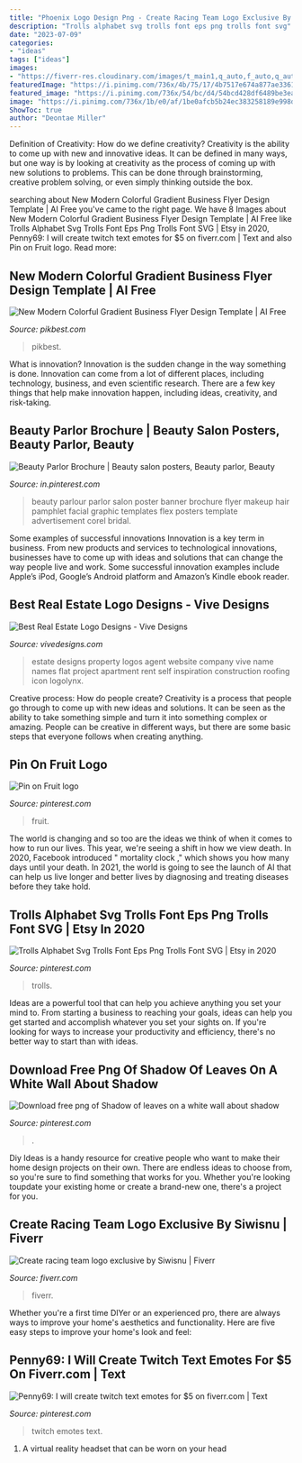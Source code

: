 ```yaml
---
title: "Phoenix Logo Design Png - Create Racing Team Logo Exclusive By Siwisnu"
description: "Trolls alphabet svg trolls font eps png trolls font svg"
date: "2023-07-09"
categories:
- "ideas"
tags: ["ideas"]
images:
- "https://fiverr-res.cloudinary.com/images/t_main1,q_auto,f_auto,q_auto,f_auto/gigs/136194597/original/e046f6a9092db2fdc027c69dfde4a9b67655af27/create-racing-team-and-number-start-racing-logo.jpg"
featuredImage: "https://i.pinimg.com/736x/4b/75/17/4b7517e674a877ae336161d8abc1515f.jpg"
featured_image: "https://i.pinimg.com/736x/54/bc/d4/54bcd428df6489be3eace53ae0879e33.jpg"
image: "https://i.pinimg.com/736x/1b/e0/af/1be0afcb5b24ec383258189e998d8e04.jpg"
ShowToc: true
author: "Deontae Miller"
---
```



Definition of Creativity: How do we define creativity?
Creativity is the ability to come up with new and innovative ideas. It can be defined in many ways, but one way is by looking at creativity as the process of coming up with new solutions to problems. This can be done through brainstorming, creative problem solving, or even simply thinking outside the box.

	

		
searching about New Modern Colorful Gradient Business Flyer Design Template | AI Free you've came to the right page. We have 8 Images about New Modern Colorful Gradient Business Flyer Design Template | AI Free like Trolls Alphabet Svg Trolls Font Eps Png Trolls Font SVG | Etsy in 2020, Penny69: I will create twitch text emotes for $5 on fiverr.com | Text and also Pin on Fruit logo. Read more:
		
    
## New Modern Colorful Gradient Business Flyer Design Template | AI Free

<img loading=lazy src="https://img.pikbest.com/01/73/82/64ppIkbEsTTma.jpg-0.jpg!bw700" onerror="this.onerror=null;this.src='https://tse3.mm.bing.net/th?id=OIP.HGq5dijlfRGrUvrNo9F4-wHaLJ&amp;pid=15.1';" alt="New Modern Colorful Gradient Business Flyer Design Template | AI Free">

_Source: pikbest.com_

>pikbest. 

	

What is innovation?
Innovation is the sudden change in the way something is done. Innovation can come from a lot of different places, including technology, business, and even scientific research. There are a few key things that help make innovation happen, including ideas, creativity, and risk-taking.

    
## Beauty Parlor Brochure | Beauty Salon Posters, Beauty Parlor, Beauty

<img loading=lazy src="https://i.pinimg.com/736x/1b/e0/af/1be0afcb5b24ec383258189e998d8e04.jpg" onerror="this.onerror=null;this.src='https://tse2.mm.bing.net/th?id=OIP.y7kUzVelBUJ0RUaFDlRreAHaKe&amp;pid=15.1';" alt="Beauty Parlor Brochure | Beauty salon posters, Beauty parlor, Beauty">

_Source: in.pinterest.com_

>beauty parlour parlor salon poster banner brochure flyer makeup hair pamphlet facial graphic templates flex posters template advertisement corel bridal. 

	

Some examples of successful innovations
Innovation is a key term in business. From new products and services to technological innovations, businesses have to come up with ideas and solutions that can change the way people live and work. Some successful innovation examples include Apple’s iPod, Google’s Android platform and Amazon’s Kindle ebook reader.

    
## Best Real Estate Logo Designs - Vive Designs

<img loading=lazy src="https://www.vivedesigns.com/wp-content/uploads/2014/03/Screenshot-2014-03-09-19.53.29-1.png" onerror="this.onerror=null;this.src='https://tse4.mm.bing.net/th?id=OIP.gfI_qSo0keIqP3Ro6HkpHAHaFH&amp;pid=15.1';" alt="Best Real Estate Logo Designs - Vive Designs">

_Source: vivedesigns.com_

>estate designs property logos agent website company vive name names flat project apartment rent self inspiration construction roofing icon logolynx. 

	

Creative process: How do people create?
Creativity is a process that people go through to come up with new ideas and solutions. It can be seen as the ability to take something simple and turn it into something complex or amazing. People can be creative in different ways, but there are some basic steps that everyone follows when creating anything.

    
## Pin On Fruit Logo

<img loading=lazy src="https://i.pinimg.com/736x/4b/75/17/4b7517e674a877ae336161d8abc1515f.jpg" onerror="this.onerror=null;this.src='https://tse2.mm.bing.net/th?id=OIP.HQ6rHRGCu7TG46HB4ccxkgHaLH&amp;pid=15.1';" alt="Pin on Fruit logo">

_Source: pinterest.com_

>fruit. 

	

The world is changing and so too are the ideas we think of when it comes to how to run our lives. This year, we're seeing a shift in how we view death. In 2020, Facebook introduced " mortality clock ," which shows you how many days until your death. In 2021, the world is going to see the launch of AI that can help us live longer and better lives by diagnosing and treating diseases before they take hold.

    
## Trolls Alphabet Svg Trolls Font Eps Png Trolls Font SVG | Etsy In 2020

<img loading=lazy src="https://i.pinimg.com/736x/54/bc/d4/54bcd428df6489be3eace53ae0879e33.jpg" onerror="this.onerror=null;this.src='https://tse1.mm.bing.net/th?id=OIP.-7FRiK5CKm5FbPgEt4-f1AHaHa&amp;pid=15.1';" alt="Trolls Alphabet Svg Trolls Font Eps Png Trolls Font SVG | Etsy in 2020">

_Source: pinterest.com_

>trolls. 

	

Ideas are a powerful tool that can help you achieve anything you set your mind to. From starting a business to reaching your goals, ideas can help you get started and accomplish whatever you set your sights on. If you're looking for ways to increase your productivity and efficiency, there's no better way to start than with ideas.

    
## Download Free Png Of Shadow Of Leaves On A White Wall About Shadow

<img loading=lazy src="https://i.pinimg.com/736x/58/14/45/581445a80f97875ce3e58be330f6526e.jpg" onerror="this.onerror=null;this.src='https://tse3.mm.bing.net/th?id=OIP.PLDWiLCfozRfAETvL9C_yAHaLH&amp;pid=15.1';" alt="Download free png of Shadow of leaves on a white wall about shadow">

_Source: pinterest.com_

>. 

	

Diy Ideas is a handy resource for creative people who want to make their home design projects on their own. There are endless ideas to choose from, so you're sure to find something that works for you. Whether you're looking toupdate your existing home or create a brand-new one, there's a project for you.

    
## Create Racing Team Logo Exclusive By Siwisnu | Fiverr

<img loading=lazy src="https://fiverr-res.cloudinary.com/images/t_main1,q_auto,f_auto,q_auto,f_auto/gigs/136194597/original/e046f6a9092db2fdc027c69dfde4a9b67655af27/create-racing-team-and-number-start-racing-logo.jpg" onerror="this.onerror=null;this.src='https://tse4.mm.bing.net/th?id=OIP.hSA8scIccQoAZ-ARkqCxJAHaE7&amp;pid=15.1';" alt="Create racing team logo exclusive by Siwisnu | Fiverr">

_Source: fiverr.com_

>fiverr. 

	

Whether you're a first time DIYer or an experienced pro, there are always ways to improve your home's aesthetics and functionality. Here are five easy steps to improve your home's look and feel: 

    
## Penny69: I Will Create Twitch Text Emotes For $5 On Fiverr.com | Text

<img loading=lazy src="https://i.pinimg.com/736x/24/57/48/245748b4930754cb645f1376900b072b.jpg" onerror="this.onerror=null;this.src='https://tse1.mm.bing.net/th?id=OIP.cOwTxv-UPZJs6flX3I--BAHaE_&amp;pid=15.1';" alt="Penny69: I will create twitch text emotes for $5 on fiverr.com | Text">

_Source: pinterest.com_

>twitch emotes text. 

	

1. A virtual reality headset that can be worn on your head


